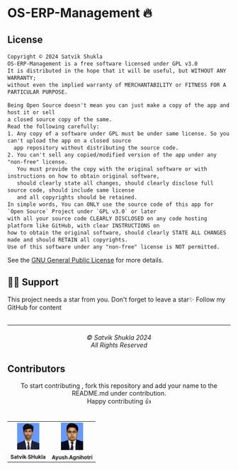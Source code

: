 # OS-ERP-Management 🔥

## License

```
Copyright © 2024 Satvik Shukla
OS-ERP-Management is a free software licensed under GPL v3.0
It is distributed in the hope that it will be useful, but WITHOUT ANY WARRANTY;
without even the implied warranty of MERCHANTABILITY or FITNESS FOR A PARTICULAR PURPOSE.
```

```
Being Open Source doesn't mean you can just make a copy of the app and host it or sell
a closed source copy of the same.
Read the following carefully:
1. Any copy of a software under GPL must be under same license. So you can't upload the app on a closed source
  app repository without distributing the source code.
2. You can't sell any copied/modified version of the app under any "non-free" license.
   You must provide the copy with the original software or with instructions on how to obtain original software,
   should clearly state all changes, should clearly disclose full source code, should include same license
   and all copyrights should be retained.
In simple words, You can ONLY use the source code of this app for `Open Source` Project under `GPL v3.0` or later
with all your source code CLEARLY DISCLOSED on any code hosting platform like GitHub, with clear INSTRUCTIONS on
how to obtain the original software, should clearly STATE ALL CHANGES made and should RETAIN all copyrights.
Use of this software under any "non-free" license is NOT permitted.
```

See the [GNU General Public License](https://github.com/deadland2002/OS-ERP-Management/blob/master/LICENSE) for more details.

## 🙏🏽 Support

This project needs a star️ from you. Don't forget to leave a star✨
Follow my GitHub for content
<br>
<br>
<hr>
<h6 align="center">© Satvik Shukla 2024 
<br>
All Rights Reserved</h6>

## Contributors

<div align="center">
  <span>To start contributing , fork this repository and add your name to the README.md under contribution.</span>
  <br/>
  <span>Happy contributing 👍</span>
</div>
<br/>
<table>
  <tr>
    <td align="center">
        <a href="/contributors/satvik_shukla.jpg">
            <img src="contributors/satvik_shukla.jpg" width="50px;" alt=""/>
            <br />
            <sub><b>Satvik SHukla</b></sub>
        </a>
        <br />
    </td>
    <td align="center">
        <a href="/contributors/ayush_agihotri.jpg">
            <img src="contributors/ayush_agihotri.jpg" width="50px;" alt=""/>
            <br />
            <sub><b>Ayush Agnihotri</b></sub>
        </a>
        <br />
    </td>
  </tr>
</table>
